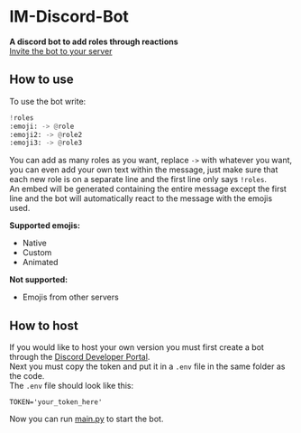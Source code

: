 # IM-Discord-Bot
**A discord bot to add roles through reactions**  
[Invite the bot to your server](https://discord.com/api/oauth2/authorize?client_id=883000459281989672&permissions=8&scope=bot)

## How to use
To use the bot write:
```py
!roles
:emoji: -> @role
:emoji2: -> @role2
:emoji3: -> @role3
```
You can add as many roles as you want, replace `->` with whatever you want, you can even add your own text within the message, just make sure that each new role is on a separate line and the first line only says `!roles`.  
An embed will be generated containing the entire message except the first line and the bot will automatically react to the message with the emojis used.

**Supported emojis:**
- Native
- Custom
- Animated

**Not supported:**
- Emojis from other servers

## How to host
If you would like to host your own version you must first create a bot through the [Discord Developer Portal](https://discord.com/developers/applications).  
Next you must copy the token and put it in a `.env` file in the same folder as the code.  
The `.env` file should look like this:
```env
TOKEN='your_token_here'
```
Now you can run [main.py](main.py) to start the bot.
